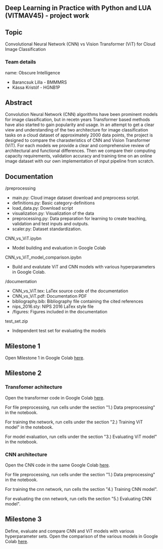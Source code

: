 ## Deep Learning in Practice with Python and LUA (VITMAV45) - project work

## Topic

Convolutional Neural Network (CNN) vs Vision Transformer (ViT) for Cloud Image Classification

### Team details

name: Obscure Intelligence

* Barancsuk Lilla - BMMMRS
* Kássa Kristóf - HGNB1P

## Abstract

Convolution Neural Network (CNN) algorithms have been prominent models for image classification, but in recetn years Transformer based methods have also started to gain popularity and usage. In an attempt to get a clear view and understanding of the two architecture for image classification tasks on a cloud dataset of approximately 2000 data points, the project is designed to compare the charasteristics of CNN and Vision Transformer (ViT). For each models we provide a clear and comprehensive review of architectural and functional differences. Then we compare their computing capacity requirements, validation accuracy and training time on an online image dataset with our own implementation of input pipeline from scratch.

## Documentation

/preprocessing
* main.py: Cloud image dataset download  and preprocess script.
* definitions.py: Basic category-definitions
* load_data.py: Download script
* visualization.py: Visualization of the data
* preprocessing.py: Data preparation for learning to create teaching, validation and test inputs and outputs.
* scaler.py: Dataset standardization.

CNN_vs_ViT.ipybn
* Model building and evaluation in Google Colab

CNN_vs_ViT_model_comparison.ipybn
* Build and evalutate ViT and CNN models with various hyperparameters in Google Colab.

/documentation
* CNN_vs_ViT.tex: LaTex source code of the documentation
* CNN_vs_ViT.pdf: Documentation PDF
* bibliography.bib: Bibliography file containing the cited references
* nips_2016.sty: NIPS 2016 LaTex style file
* /figures: Figures included in the documentation

test_set.zip
* Independent test set for evaluating the models

## Milestone 1
Open Milestone 1 in Google Colab [here](https://colab.research.google.com/drive/1vHV0-Xz2UidxxIGeMmjiosJxLtjpEcYt?usp=sharing).


## Milestone 2
### Transfomer achitecture
Open the transformer code in Google Colab [here](https://colab.research.google.com/drive/1Gv5sAK2P29KVJ2PEPVUgDEtFI54jpiKj?usp=sharing).

For file preprocessing, run cells under the section "1.) Data preprocessing" in the notebook.

For training the network, run cells under the section "2.) Training ViT model" in the notebook.

For model evaluation, run cells under the section "3.) Evaluating ViT model" in the notebook.

### CNN architecture
Open the CNN code in the same Google Colab [here](https://colab.research.google.com/drive/1Gv5sAK2P29KVJ2PEPVUgDEtFI54jpiKj?usp=sharing).

For file preprocessing, run cells under the section "1.) Data preprocessing" in the notebook.

For training the cnn network, run cells the section "4.) Training CNN model".

For evaluating the cnn network, run cells the section "5.) Evaluating CNN model".

## Milestone 3
Define, evaluate and compare CNN and ViT models with various hyperparameter sets.
Open the comparison of the various models in Google Colab [here](https://colab.research.google.com/gist/Lilol/f9fb7df71ac29e1e0786178c287d4150/cnn_vs_vit_model_comparison.ipynb).
